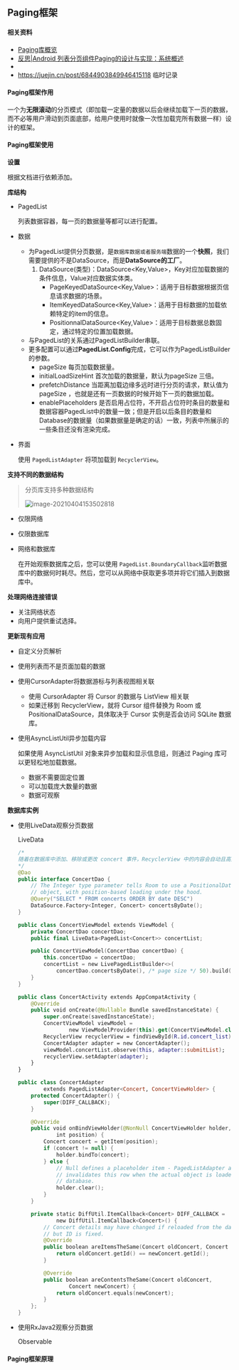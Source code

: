 ## Paging框架



#### **相关资料**

+ [Paging库概览](https://developer.android.com/topic/libraries/architecture/paging)
+ [反思|Android 列表分页组件Paging的设计与实现：系统概述](https://juejin.cn/post/6844903976777809928#heading-15)
+ 
+ https://juejin.cn/post/6844903849946415118  临时记录



#### Paging框架作用

一个为**无限滚动**的分页模式（即加载一定量的数据以后会继续加载下一页的数据，而不必等用户滑动到页面底部，给用户使用时就像一次性加载完所有数据一样）设计的框架。



#### Paging框架使用

**设置**

根据文档进行依赖添加。

**库结构**

+ PagedList

  列表数据容器，每一页的数据量等都可以进行配置。

+ 数据

  + 为PagedList提供分页数据，是`数据库数据或者服务端`数据的一个**快照**，我们需要提供的不是DataSource，而是**DataSource的工厂**。
    1. DataSource(类型)：DataSource<Key,Value>，Key对应加载数据的条件信息，Value对应数据实体类。
       + PageKeyedDataSource<Key,Value>：适用于目标数据根据页信息请求数据的场景。
       + ItemKeyedDataSource<Key,Value>：适用于目标数据的加载依赖特定的item的信息。
       + PositionnalDataSource<Key,Value>：适用于目标数据总数固定，通过特定的位置加载数据。
  + 与PagedList的关系通过PagedListBuilder串联。
  + 更多配置可以通过**PagedList.Config**完成，它可以作为PagedListBuilder的参数。
    + pageSize 每页加载数据量。
    + initialLoadSizeHint 首次加载的数据量，默认为pageSize 三倍。
    + prefetchDistance 当距离加载边缘多远时进行分页的请求，默认值为pageSize ，也就是还有一页数据的时候开始下一页的数据加载。
    + enablePlaceholders 是否启用占位符，不开启占位符时条目的数量和数据容器PagedList中的数量一致；但是开启以后条目的数量和Database的数据量（如果数据量是确定的话）一致，列表中所展示的一些条目还没有渲染完成。

+ 界面

  使用 `PagedListAdapter` 将项加载到 `RecyclerView`。

**支持不同的数据结构**

> 分页库支持多种数据结构
>
> ![image-20210404153502818](D:\云盘备份\学习总结\安卓\Paging框架.assets\image-20210404153502818.png)

+ 仅限网络

+ 仅限数据库

+ 网络和数据库

  在开始观察数据库之后，您可以使用 `PagedList.BoundaryCallback`监听数据库中的数据何时耗尽。然后，您可以从网络中获取更多项并将它们插入到数据库中。

**处理网络连接错误**

+ 关注网络状态
+ 向用户提供重试选择。

**更新现有应用**

+ 自定义分页解析

+ 使用列表而不是页面加载的数据

+ 使用CursorAdapter将数据游标与列表视图相关联

  + 使用 CursorAdapter 将 Cursor 的数据与 ListView 相关联
  + 如果迁移到 RecyclerView，就将 Cursor 组件替换为 Room 或 PositionalDataSource，具体取决于 Cursor 实例是否会访问 SQLite 数据库。

+ 使用AsyncListUtil异步加载内容

  如果使用 AsyncListUtil 对象来异步加载和显示信息组，则通过 Paging 库可以更轻松地加载数据。

  + 数据不需要固定位置
  + 可以加载庞大数量的数据
  + 数据可观察

**数据库实例**

+ 使用LiveData观察分页数据

   LiveData<PagedList>

  ``` kotlin
  /*
  随着在数据库中添加、移除或更改 concert 事件，RecyclerView 中的内容会自动且高效地更新
  */
  @Dao
  public interface ConcertDao {
      // The Integer type parameter tells Room to use a PositionalDataSource
      // object, with position-based loading under the hood.
      @Query("SELECT * FROM concerts ORDER BY date DESC")
      DataSource.Factory<Integer, Concert> concertsByDate();
  }
  
  public class ConcertViewModel extends ViewModel {
      private ConcertDao concertDao;
      public final LiveData<PagedList<Concert>> concertList;
  
      public ConcertViewModel(ConcertDao concertDao) {
          this.concertDao = concertDao;
          concertList = new LivePagedListBuilder<>(
              concertDao.concertsByDate(), /* page size */ 50).build();
      }
  }
  
  public class ConcertActivity extends AppCompatActivity {
      @Override
      public void onCreate(@Nullable Bundle savedInstanceState) {
          super.onCreate(savedInstanceState);
          ConcertViewModel viewModel =
                  new ViewModelProvider(this).get(ConcertViewModel.class);
          RecyclerView recyclerView = findViewById(R.id.concert_list);
          ConcertAdapter adapter = new ConcertAdapter();
          viewModel.concertList.observe(this, adapter::submitList);
          recyclerView.setAdapter(adapter);
      }
  }
  
  public class ConcertAdapter
          extends PagedListAdapter<Concert, ConcertViewHolder> {
      protected ConcertAdapter() {
          super(DIFF_CALLBACK);
      }
  
      @Override
      public void onBindViewHolder(@NonNull ConcertViewHolder holder,
              int position) {
          Concert concert = getItem(position);
          if (concert != null) {
              holder.bindTo(concert);
          } else {
              // Null defines a placeholder item - PagedListAdapter automatically
              // invalidates this row when the actual object is loaded from the
              // database.
              holder.clear();
          }
      }
  
      private static DiffUtil.ItemCallback<Concert> DIFF_CALLBACK =
              new DiffUtil.ItemCallback<Concert>() {
          // Concert details may have changed if reloaded from the database,
          // but ID is fixed.
          @Override
          public boolean areItemsTheSame(Concert oldConcert, Concert newConcert) {
              return oldConcert.getId() == newConcert.getId();
          }
  
          @Override
          public boolean areContentsTheSame(Concert oldConcert,
                  Concert newConcert) {
              return oldConcert.equals(newConcert);
          }
      };
  }
  ```

+ 使用RxJava2观察分页数据

  Observable<List>





#### Paging框架原理